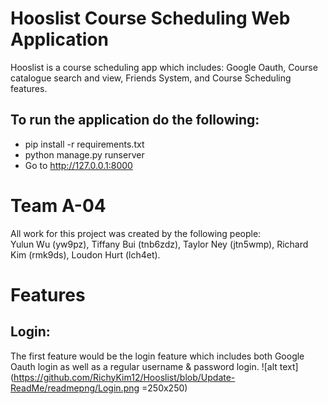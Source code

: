 # Hooslist Course Scheduling Web Application
Hooslist is a course scheduling app which includes: Google Oauth, Course catalogue search and view, Friends System, and Course Scheduling features.

## To run the application do the following:
- pip install -r requirements.txt 
- python manage.py runserver
- Go to http://127.0.0.1:8000

# Team A-04
All work for this project was created by the following people: \
Yulun Wu (yw9pz), Tiffany Bui (tnb6zdz), Taylor Ney (jtn5wmp), Richard Kim (rmk9ds), Loudon Hurt (lch4et). 

# Features
## Login:
The first feature would be the login feature which includes both Google Oauth login as well as a regular username & password login.
![alt text](https://github.com/RichyKim12/Hooslist/blob/Update-ReadMe/readmepng/Login.png =250x250)

